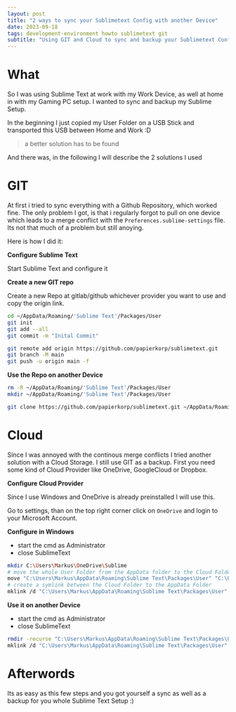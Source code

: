```yaml
---
layout: post
title: "2 ways to sync your Sublimetext Config with another Device"
date: 2023-09-18
tags: development-environment howto sublimetext git
subtitle: "Using GIT and Cloud to sync and backup your Sublimetext Configuration"
---
```


# What

So I was using Sublime Text at work with my Work Device, as well at home in with my Gaming PC setup.
I wanted to sync and backup my Sublime Setup. 

In the beginning I just copied my User Folder on a USB Stick and transported this USB between Home and Work :D

>a better solution has to be found

And there was, in the following I will describe the 2 solutions I used

# GIT

At first i tried to sync everything with a Github Repository, which worked fine. The only problem I got, is that i regularly forgot to pull on one device which leads to a merge conflict with the `Preferences.sublime-settings` file. Its not that much of a problem but still anoying.

Here is how I did it:

**Configure Sublime Text**

Start Sublime Text and configure it

**Create a new GIT repo**

Create a new Repo at gitlab/github whichever provider you want to use and copy the origin link.

```bash
cd ~/AppData/Roaming/'Sublime Text'/Packages/User
git init
git add --all
git commit -m "Inital Commit"

git remote add origin https://github.com/papierkorp/sublimetext.git
git branch -M main
git push -u origin main -f
```

**Use the Repo on another Device**

```bash
rm -R ~/AppData/Roaming/'Sublime Text'/Packages/User
mkdir ~/AppData/Roaming/'Sublime Text'/Packages/User

git clone https://github.com/papierkorp/sublimetext.git ~/AppData/Roaming/'Sublime Text'/Packages/User
```



# Cloud

Since I was annoyed with the continous merge conflicts I tried another solution with a Cloud Storage. I still use GIT as a backup.
First you need some kind of Cloud Provider like OneDrive, GoogleCloud or Dropbox.


**Configure Cloud Provider**

Since I use Windows and OneDrive is already preinstalled I will use this.

Go to settings, than on the top right corner click on `OneDrive` and login to your Microsoft Account.

**Configure in Windows**

- start the cmd as Administrator
- close SublimeText

```bash
mkdir C:\Users\Markus\OneDrive\Sublime
# move the whole User Folder from the AppData folder to the Cloud Folder
move "C:\Users\Markus\AppData\Roaming\Sublime Text\Packages\User" "C:\Users\Markus\OneDrive\Sublime\User"
# create a symlink between the Cloud Folder to the AppData Folder
mklink /d "C:\Users\Markus\AppData\Roaming\Sublime Text\Packages\User" "C:\Users\Markus\OneDrive\Sublime\User"
```

**Use it on another Device**

- start the cmd as Administrator
- close SublimeText

```bash
rmdir -recurse "C:\Users\Markus\AppData\Roaming\Sublime Text\Packages\User"
mklink /d "C:\Users\Markus\AppData\Roaming\Sublime Text\Packages\User" "C:\Users\Markus\OneDrive\Sublime\User"
```


# Afterwords

Its as easy as this few steps and you got yourself a sync as well as a backup for you whole Sublime Text Setup :)